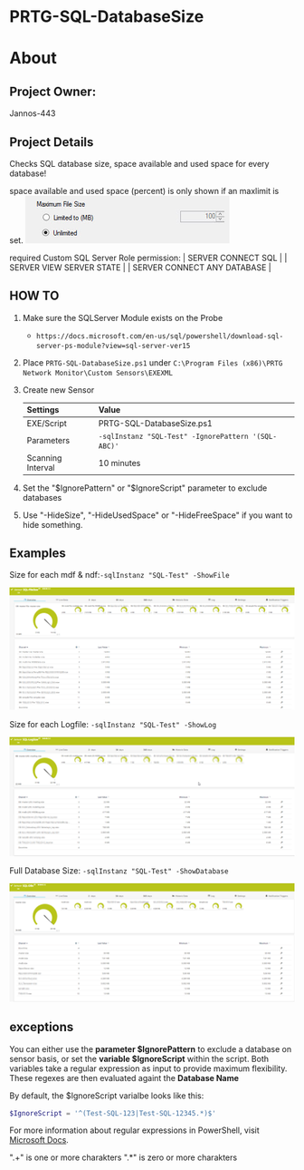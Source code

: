 # PRTG-SQL-DatabaseSize
# About

## Project Owner:

Jannos-443

## Project Details

Checks SQL database size, space available and used space for every database!

space available and used space (percent) is only shown if an maxlimit is set.
![PRTG-SQL-DatabaseSize](media/limit.png)

required Custom SQL Server Role permission:
   | SERVER	CONNECT SQL |
   | SERVER	VIEW SERVER STATE |
   | SERVER	CONNECT ANY DATABASE |


## HOW TO

1. Make sure the SQLServer Module exists on the Probe
   - `https://docs.microsoft.com/en-us/sql/powershell/download-sql-server-ps-module?view=sql-server-ver15`

2. Place `PRTG-SQL-DatabaseSize.ps1` under `C:\Program Files (x86)\PRTG Network Monitor\Custom Sensors\EXEXML`

3. Create new Sensor

   | Settings | Value |
   | --- | --- |
   | EXE/Script | PRTG-SQL-DatabaseSize.ps1 |
   | Parameters | `-sqlInstanz "SQL-Test" -IgnorePattern '(SQL-ABC)'` |
   | Scanning Interval | 10 minutes |


4. Set the "$IgnorePattern" or "$IgnoreScript" parameter to exclude databases

5. Use "-HideSize", "-HideUsedSpace" or "-HideFreeSpace" if you want to hide something.



## Examples
Size for each mdf & ndf:`-sqlInstanz "SQL-Test" -ShowFile`

![PRTG-SQL-DatabaseSize](media/file.png)

Size for each Logfile: `-sqlInstanz "SQL-Test" -ShowLog`

![PRTG-SQL-DatabaseSize](media/log.png)

Full Database Size: `-sqlInstanz "SQL-Test" -ShowDatabase`

![PRTG-SQL-DatabaseSize](media/db.png)


exceptions
------------------
You can either use the **parameter $IgnorePattern** to exclude a database on sensor basis, or set the **variable $IgnoreScript** within the script. Both variables take a regular expression as input to provide maximum flexibility. These regexes are then evaluated againt the **Database Name**

By default, the $IgnoreScript varialbe looks like this:

```powershell
$IgnoreScript = '^(Test-SQL-123|Test-SQL-12345.*)$' 
```

For more information about regular expressions in PowerShell, visit [Microsoft Docs](https://docs.microsoft.com/en-us/powershell/module/microsoft.powershell.core/about/about_regular_expressions).

".+" is one or more charakters
".*" is zero or more charakters
